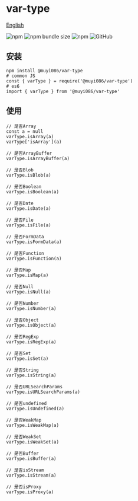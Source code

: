 # var-type

[English](./README.md 'English')

![npm](https://img.shields.io/npm/v/@muyi086/var-type) ![npm bundle size](https://img.shields.io/bundlephobia/min/@muyi086/var-type) ![npm](https://img.shields.io/npm/dt/@muyi086/var-type) ![GitHub](https://img.shields.io/github/license/MuYi086/npm_package)

## 安装
```SHELL
npm install @muyi086/var-type
# common JS
const { varType } = require('@muyi086/var-type')
# es6
import { varType } from '@muyi086/var-type'
```

## 使用
```JS
// 是否Array
const a = null
varType.isArray(a)
varType['isArray'](a)

// 是否ArrayBuffer
varType.isArrayBuffer(a)

// 是否Blob
varType.isBlob(a)

// 是否Boolean
varType.isBoolean(a)

// 是否Date
varType.isDate(a)

// 是否File
varType.isFile(a)

// 是否FormData
varType.isFormData(a)

// 是否Function
varType.isFunction(a)

// 是否Map
varType.isMap(a)

// 是否Null
varType.isNull(a)

// 是否Number
varType.isNumber(a)

// 是否Object
varType.isObject(a)

// 是否RegExp
varType.isRegExp(a)

// 是否Set
varType.isSet(a)

// 是否String
varType.isString(a)

// 是否URLSearchParams
varType.isURLSearchParams(a)

// 是否undefined
varType.isUndefined(a)

// 是否WeakMap
varType.isWeakMap(a)

// 是否WeakSet
varType.isWeakSet(a)

// 是否Buffer
varType.isBuffer(a)

// 是否isStream
varType.isStream(a)

// 是否isProxy
varType.isProxy(a)
```